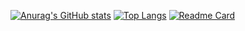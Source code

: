 [![Anurag's GitHub stats](https://github-readme-stats.vercel.app/api?username=JonesAshbur&card_width=400px)](https://github.com/anuraghazra/github-readme-stats)
[![Top Langs](https://github-readme-stats.vercel.app/api/top-langs/?username=JonesAshbur&card_width=420px)](https://github.com/anuraghazra/github-readme-stats)
[![Readme Card](https://github-readme-stats.vercel.app/api/pin/?username=JonesAshbur&repo=go_Learning&show_owner=true&card_width=420px)](https://github.com/anuraghazra/github-readme-stats)
